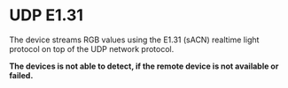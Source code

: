 # UDP E1.31

The device streams RGB values using the E1.31 (sACN) realtime light protocol on top of the UDP network protocol.

**The devices is not able to detect, if the remote device is not available or failed.**
